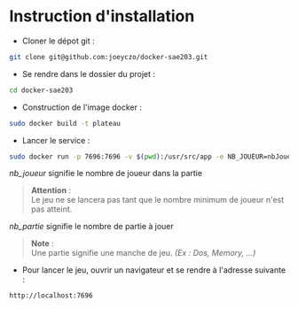 # Instruction d'installation

- Cloner le dépot git :

```bash
git clone git@github.com:joeyczo/docker-sae203.git
```

- Se rendre dans le dossier du projet :

```bash
cd docker-sae203
```

- Construction de l'image docker :

```bash
sudo docker build -t plateau
```

- Lancer le service :

```bash
sudo docker run -p 7696:7696 -v $(pwd):/usr/src/app -e NB_JOUEUR=nbJoueur -e NB_PARTIE=nbPartie -it plateau
```

*nb_joueur* signifie le nombre de joueur dans la partie 

> **Attention** : <br>
> Le jeu ne se lancera pas tant que le nombre minimum de joueur n'est pas atteint. <br>

*nb_partie* signifie le nombre de partie à jouer

> **Note** : <br>
> Une partie signifie une manche de jeu. *(Ex : Dos, Memory, ...)*

- Pour lancer le jeu, ouvrir un navigateur et se rendre à l'adresse suivante :

```bash
http://localhost:7696
```
